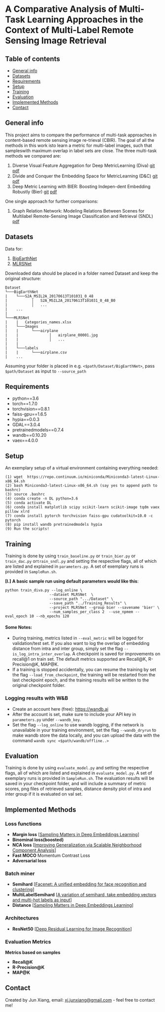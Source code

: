 # A Comparative Analysis of Multi-Task Learning Approaches in the Context of Multi-Label Remote Sensing Image Retrieval
> 

## Table of contents
* [General info](#general-info)
* [Datasets](#datasets)
* [Requirements](#requirements)
* [Setup](#setup)
* [Training](#training)
* [Evaluation](#evaluation)
* [Implemented Methods](#implemented-methods)
* [Contact](#contact)

## General info
This project aims to compare the performance of multi-task approaches in content-based remote sensing image re-trieval (CBIR). The goal of all the methods in this work isto learn a metric for multi-label images, such that sampleswith maximum overlap in label sets are close. The three multi-task methods we compared are:
1.  Diverse Visual Feature Aggregation for Deep MetricLearning (Diva) [git](https://github.com/Confusezius/ECCV2020_DiVA_MultiFeature_DML)  [pdf](https://arxiv.org/abs/2004.13458)
2.  Divide and Conquer the Embedding Space for MetricLearning (D&C) [git](https://github.com/CompVis/metric-learning-divide-and-conquer)  [pdf](http://openaccess.thecvf.com/content_CVPR_2019/papers/Sanakoyeu_Divide_and_Conquer_the_Embedding_Space_for_Metric_Learning_CVPR_2019_paper.pdf)
3.  Deep Metric Learning with BIER: Boosting Indepen-dent Embedding Robustly (Bier) [git](https://github.com/mop/bier)  [pdf](https://arxiv.org/abs/1801.04815)

One single approach for further comparisons:
1.   Graph Relation Network: Modeling Relations Between Scenes for Multilabel Remote-Sensing Image Classification and Retrieval (SNDL) [pdf](https://elib.dlr.de/137923/1/09173783.pdf)

## Datasets
Data for:
1. [BigEarthNet](http://bigearth.net) 
2. [MLRSNet](https://github.com/cugbrs/MLRSNet)

Downloaded data should be placed in a folder named Dataset and keep the original structure:
```
Dataset
└───BigEarthNet
|    └───S2A_MSIL2A_20170613T101031_0_48
|           │   S2A_MSIL2A_20170613T101031_0_48_B0
|           │   ...
|    ...
|
└───MLRSNet
|    |   Categories_names.xlsx
|    └───Images
|    |      └───airplane
|    |              │   airplane_00001.jpg
|    |              │   ...
|    |
|    └───labels
|    |      └───airplane.csv
|    ...
```
Assuming your folder is placed in e.g. `<$path/Dataset/BigEarthNet>`, pass `$path/Dataset` as input to `--source_path`
## Requirements 
* python==3.6
* torch==1.7.0
* torchvision==0.8.1
* faiss-gpu==1.6.5
* hypia==0.0.3
* GDAL==3.0.4
* pretrainedmodels==0.7.4
* wandb==0.10.20
* vaex==4.0.0
## Setup
An exemplary setup of a virtual environment containing everything needed:
```
(1) wget  https://repo.continuum.io/miniconda/Miniconda3-latest-Linux-x86_64.sh
(2) bash Miniconda3-latest-Linux-x86_64.sh (say yes to append path to bashrc)
(3) source .bashrc
(4) conda create -n DL python=3.6
(5) conda activate DL
(6) conda install matplotlib scipy scikit-learn scikit-image tqdm vaex pillow xlrd
(7) conda install pytorch torchvision faiss-gpu cudatoolkit=10.0 -c pytorch
(8) pip install wandb pretrainedmodels hypia
(9) Run the scripts!
```
## Training
Training is done by using `train_baseline.py` or `train_bier.py` or `train_dac.py` or`train_sndl.py` and setting the respective flags, all of which are listed and explained in `parameters.py`. A set of exemplary runs is provided in `SampleRun.sh`.

**[I.]** **A basic sample run using default parameters would like this**:

```
python train_diva.py --log_online \
                    --dataset MLRSNet  \
                    --source_path ".../Dataset" \
                    --save_path "../Training_Results" \
                    --project MLRSNet --group bier --savename 'bier' \
                    --num_samples_per_class 2  --use_npmem --eval_epoch 10 --nb_epochs 120  
```
#### Some Notes:
* During training, metrics listed in `--eval_metric` will be logged for validation/test set. If you also want to log the overlap of embedding distance from intra and inter group, simply set the flag `--is_log_intra_inter_overlap`. A checkpoint is saved for improvements on recall@1 on train set. The default metrics supported are Recall@K, R-Precision@K, MAP@K.
* If a training is stopped accidentally, you can resume the training by set the flag `--load_from_checkpoint`, the training will be restarted from the last checkpoint epoch, and the training results will be written to the original checkpoint folder.
### Logging results with W&B
* Create an account here (free): https://wandb.ai
* After the account is set, make sure to include your API key in `parameters.py` under `--wandb_key`.
* Set the flag `--log_online` to use wandb logging, if the network is unavailable in your training environment, set the flag `--wandb_dryrun` to make wandb store the data locally, and you can upload the data with the command `wandb sync <$path/wandb/offline..>`
## Evaluation
Training is done by using `evaluate_model.py` and setting the respective flags, all of which are listed and explained in `evaluate_model.py`. A set of exemplary runs is provided in `SampleRun.sh`. The evaluation results will be saved in your checkpoint folder, and will include a summary of metric scores, png files of retrieved samples, distance density plot of intra and inter group if it is evaluated on val set.

## Implemented Methods
### Loss functions
* **Margin loss** [[Sampling Matters in Deep Embeddings Learning](https://arxiv.org/abs/1706.07567)]
* **Binominal loss(boosted)**
* **NCA loss** [[Improving Generalization via Scalable Neighborhood Component Analysis](https://www.umbc.edu/rssipl/people/aplaza/Papers/Journals/2020.TGRS.GRN.pdf)]
* **Fast MOCO** Momentum Contrast Loss
* **Adversarial loss**
### Batch miner
* **Semihard** [[Facenet: A unified embedding for face recognition and clustering](https://arxiv.org/abs/1503.03832)]
* **MultiLabelSemihard** [[A variation of semihard, take embedding vectors and multi-hot labels as input](https://github.com/abarthakur/multilabel-deep-metric)]
* **Distance** [[Sampling Matters in Deep Embeddings Learning](https://arxiv.org/abs/1706.07567)]
### Architectures
* **ResNet50** [[Deep Residual Learning for Image Recognition](https://arxiv.org/abs/1512.03385)]
### Evaluation Metrics
**Metrics based on samples**
* **Recall@K**
* **R-Precision@K**
* **MAP@K**
## Contact
Created by Jun Xiang, email: xj.junxiang@gmail.com - feel free to contact me!
